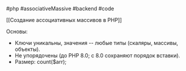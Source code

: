 #php #associativeMassive #backend #code 

[[Создание ассоциативных массивов в PHP]]

Основы:
* Ключи уникальны, значения -- любые типы (скаляры, массивы, объекты).
* Не упорядочены (до PHP 8.0; с 8.0 сохраняют порядок вставки).
* Размер: count($arr);


